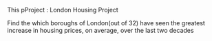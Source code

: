 This pProject : London Housing Project

Find the which boroughs of London(out of 32) have seen the greatest increase in housing prices, on average, over the last two decades
